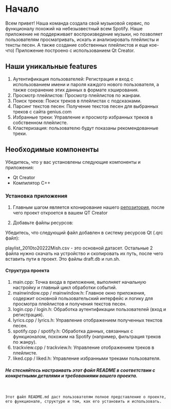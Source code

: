 # Начало
Всем привет! Наша команда создала свой музыковой сервис, по функционалу похожий на небезызвестный всем Spotify. 
Наше приложение не поддерживает воспроизведение музыки, но позволяет пользователям просматривать, искать и анализировать плейлисты и тексты песен. А также создание собственных плейлистов и еще кое-что)
Приложение построено с использованием Qt Creator.

## Наши уникальные features

1) Аутентификация пользователей: Регистрация и вход с использованием имени и пароля каждого нового пользователя, а также сохранение этих данных в формате хэширования.
2) Просмотр плейлистов: Просмотр плейлистов по жанрам.
3) Поиск треков: Поиск треков в плейлистах с подсказками.
4) Парсинг текстов песен: Получение текстов песен для выбранных треков с сайта genius.com 
5) Избранные треки: Управление и просмотр избранных треков в собственном плейлисте.
6) Кластеризация: пользователю будут показаны рекомендованные треки.

## Необходимые компоненты

Убедитесь, что у вас установлены следующие компоненты и приложения:

- Qt Creator
- Компилятор C++

### Установка приложения

1. Главным шагом является клонирование нашего [репозитория](https://github.com/Texvss/Spotify_project), после чего проект откроется в вашем QT Creator



2. Добавьте файлы ресурсов:

Убедитесь, что следующий файл добавлен в систему ресурсов Qt (.qrc файл):

playlist_2010to20222Mish.csv - это основной датасет. Остальные 2 файла нужно скачать на устройство и скопировать их путь, после чего вставить пути в проект. Это файлы draft.db и run.sh.


#### Структура проекта

 1) main.cpp: Точка входа в приложение, выполняет начальную настройку и главный цикл обработки событий.
 2) mainwindow.cpp / mainwindow.h: Главное окно приложения, содержит основной пользовательский интерфейс и логику для просмотра плейлистов и получения текстов песен.
 3) login.cpp / login.h: Обработка аутентификации пользователей (вход и регистрация).
 4) lyrics.cpp / lyrics.h: Управление отображением полученных текстов песен.
 5) spotify.cpp / spotify.h: Обработка данных, связанных с функционалом, похожим на Spotify (например, фильтрация треков по жанру).
 6) trackview.cpp / trackview.h: Управление отображением треков в плейлисте.
 7) liked.cpp / liked.h: Управление избранными треками пользователя.







##### Не стесняйтесь настраивать этот файл README в соответствии с конкретными деталями и требованиями вашего проекта.
```


Этот файл README.md даст пользователям полное представление о проекте, его функционале, структуре и том, как его установить и использовать.

